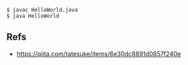 ```
$ javac HelloWorld.java
$ java HelloWorld
```

## Refs

- https://qiita.com/tatesuke/items/6e30dc8891d0857f240e
